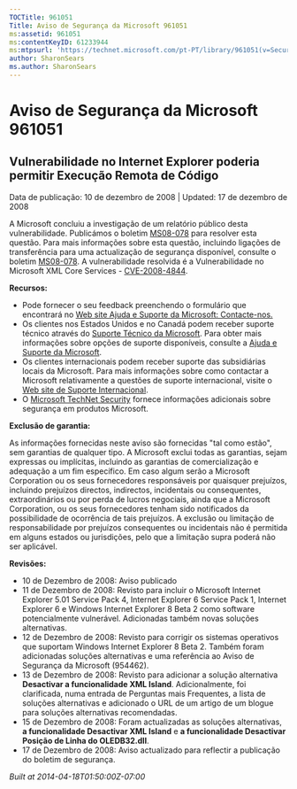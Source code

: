 ```yaml
---
TOCTitle: 961051
Title: Aviso de Segurança da Microsoft 961051
ms:assetid: 961051
ms:contentKeyID: 61233944
ms:mtpsurl: 'https://technet.microsoft.com/pt-PT/library/961051(v=Security.10)'
author: SharonSears
ms.author: SharonSears
---
```




Aviso de Segurança da Microsoft 961051
======================================

Vulnerabilidade no Internet Explorer poderia permitir Execução Remota de Código
-------------------------------------------------------------------------------

Data de publicação: 10 de dezembro de 2008 | Updated: 17 de dezembro de 2008

A Microsoft concluiu a investigação de um relatório público desta vulnerabilidade. Publicámos o boletim [MS08-078](http://www.microsoft.com/portugal/technet/seguranca/boletins/ms08-078.mspx) para resolver esta questão. Para mais informações sobre esta questão, incluindo ligações de transferência para uma actualização de segurança disponível, consulte o boletim [MS08-078](http://www.microsoft.com/portugal/technet/seguranca/boletins/ms08-078.mspx). A vulnerabilidade resolvida é a Vulnerabilidade no Microsoft XML Core Services - [CVE-2008-4844](http://www.cve.mitre.org/cgi-bin/cvename.cgi?name=cve-2008-4844).

**Recursos:**

-   Pode fornecer o seu feedback preenchendo o formulário que encontrará no [Web site Ajuda e Suporte da Microsoft: Contacte-nos.](https://support.microsoft.com/common/survey.aspx?scid=sw;en;1257&amp;showpage=1&amp;ws=technet&amp;sd=tech)
-   Os clientes nos Estados Unidos e no Canadá podem receber suporte técnico através do [Suporte Técnico da Microsoft](http://go.microsoft.com/fwlink/?linkid=21131). Para obter mais informações sobre opções de suporte disponíveis, consulte a [Ajuda e Suporte da Microsoft](http://support.microsoft.com/ln=pt-pt).
-   Os clientes internacionais podem receber suporte das subsidiárias locais da Microsoft. Para mais informações sobre como contactar a Microsoft relativamente a questões de suporte internacional, visite o [Web site de Suporte Internacional](http://go.microsoft.com/fwlink/?linkid=21155).
-   O [Microsoft TechNet Security](http://go.microsoft.com/fwlink/?linkid=21132) fornece informações adicionais sobre segurança em produtos Microsoft.

**Exclusão de garantia:**

As informações fornecidas neste aviso são fornecidas "tal como estão", sem garantias de qualquer tipo. A Microsoft exclui todas as garantias, sejam expressas ou implícitas, incluindo as garantias de comercialização e adequação a um fim específico. Em caso algum serão a Microsoft Corporation ou os seus fornecedores responsáveis por quaisquer prejuízos, incluindo prejuízos directos, indirectos, incidentais ou consequentes, extraordinários ou por perda de lucros negociais, ainda que a Microsoft Corporation, ou os seus fornecedores tenham sido notificados da possibilidade de ocorrência de tais prejuízos. A exclusão ou limitação de responsabilidade por prejuízos consequentes ou incidentais não é permitida em alguns estados ou jurisdições, pelo que a limitação supra poderá não ser aplicável.

**Revisões:**

-   10 de Dezembro de 2008: Aviso publicado
-   11 de Dezembro de 2008: Revisto para incluir o Microsoft Internet Explorer 5.01 Service Pack 4, Internet Explorer 6 Service Pack 1, Internet Explorer 6 e Windows Internet Explorer 8 Beta 2 como software potencialmente vulnerável. Adicionadas também novas soluções alternativas.
-   12 de Dezembro de 2008: Revisto para corrigir os sistemas operativos que suportam Windows Internet Explorer 8 Beta 2. Também foram adicionadas soluções alternativas e uma referência ao Aviso de Segurança da Microsoft (954462).
-   13 de Dezembro de 2008: Revisto para adicionar a solução alternativa **Desactivar a funcionalidade XML Island**. Adicionalmente, foi clarificada, numa entrada de Perguntas mais Frequentes, a lista de soluções alternativas e adicionado o URL de um artigo de um blogue para soluções alternativas recomendadas.
-   15 de Dezembro de 2008: Foram actualizadas as soluções alternativas, **a funcionalidade Desactivar XML Island** e **a funcionalidade Desactivar Posição de Linha do OLEDB32.dll**.
-   17 de Dezembro de 2008: Aviso actualizado para reflectir a publicação do boletim de segurança.

*Built at 2014-04-18T01:50:00Z-07:00*
